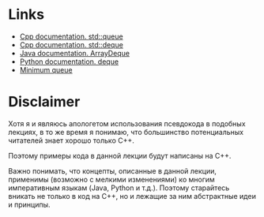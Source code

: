 # Links

- [Cpp documentation. std::queue](https://en.cppreference.com/w/cpp/container/queue)
- [Cpp documentation. std::deque](https://en.cppreference.com/w/cpp/container/deque)
- [Java documentation. ArrayDeque](https://docs.oracle.com/en/java/javase/21/docs/api/java.base/java/util/ArrayDeque.html)
- [Python documentation. deque](https://docs.python.org/3/library/collections.html#collections.deque)
- [Minimum queue](https://cp-algorithms.com/data_structures/stack_queue_modification.html)

# Disclaimer

Хотя я и являюсь апологетом использования псевдокода в подобных лекциях, в то же время я понимаю, что большинство потенциальных читателей знает хорошо только C++.

Поэтому примеры кода в данной лекции будут написаны на C++.

Важно понимать, что концепты, описанные в данной лекции, применимы (возможно с мелкими изменениями) ко многим императивным языкам (Java, Python и т.д.). Поэтому старайтесь вникать не только в код на C++, но и лежащие за ним абстрактные идеи и принципы.